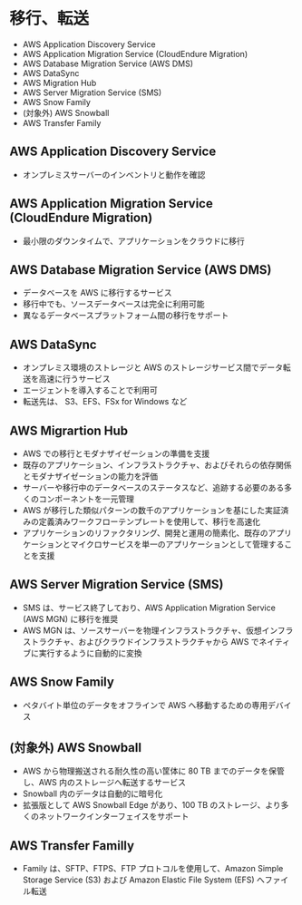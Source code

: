 # 移行、転送

* AWS Application Discovery Service
* AWS Application Migration Service (CloudEndure Migration)
* AWS Database Migration Service (AWS DMS)
* AWS DataSync
* AWS Migration Hub
* AWS Server Migration Service (SMS)
* AWS Snow Family
* (対象外) AWS Snowball
* AWS Transfer Family

## AWS Application Discovery Service
* オンプレミスサーバーのインベントリと動作を確認

## AWS Application Migration Service (CloudEndure Migration)
* 最小限のダウンタイムで、アプリケーションをクラウドに移行

## AWS Database Migration Service (AWS DMS)
* データベースを AWS に移行するサービス
* 移行中でも、ソースデータベースは完全に利用可能
* 異なるデータベースプラットフォーム間の移行をサポート

## AWS DataSync
* オンプレミス環境のストレージと AWS のストレージサービス間でデータ転送を高速に行うサービス
* エージェントを導入することで利用可
* 転送先は、 S3、EFS、FSx for Windows など

## AWS Migrartion Hub
* AWS での移行とモダナザイゼーションの準備を支援
* 既存のアプリケーション、インフラストラクチャ、およびそれらの依存関係とモダナザイゼーションの能力を評価
* サーバーや移行中のデータベースのステータスなど、追跡する必要のある多くのコンポーネントを一元管理
* AWS が移行した類似パターンの数千のアプリケーションを基にした実証済みの定義済みワークフローテンプレートを使用して、移行を高速化
* アプリケーションのリファクタリング、開発と運用の簡素化、既存のアプリケーションとマイクロサービスを単一のアプリケーションとして管理することを支援

## AWS Server Migration Service (SMS)
* SMS は、サービス終了しており、AWS Application Migration Service (AWS MGN) に移行を推奨
* AWS MGN は、ソースサーバーを物理インフラストラクチャ、仮想インフラストラクチャ、およびクラウドインフラストラクチャから AWS でネイティブに実行するように自動的に変換

## AWS Snow Family
* ペタバイト単位のデータをオフラインで AWS へ移動するための専用デバイス

## (対象外) AWS Snowball
* AWS から物理搬送される耐久性の高い筐体に 80 TB までのデータを保管し、AWS 内のストレージへ転送するサービス
* Snowball 内のデータは自動的に暗号化
* 拡張版として AWS Snowball Edge があり、100 TB のストレージ、より多くのネットワークインターフェイスをサポート

## AWS Transfer Familly
* Family は、SFTP、FTPS、FTP プロトコルを使用して、Amazon Simple Storage Service (S3) および Amazon Elastic File System (EFS) へファイル転送